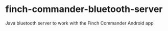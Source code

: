 # finch-commander-bluetooth-server
Java bluetooth server to work with the Finch Commander Android app
